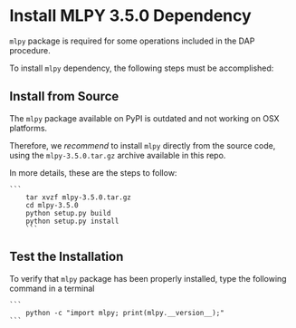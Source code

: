 # Install MLPY 3.5.0 Dependency 

`mlpy` package is required for some operations included in the DAP procedure.

To install `mlpy` dependency, the following steps must be accomplished:

## Install from Source

The `mlpy` package available on PyPI is outdated and not working on OSX platforms.

Therefore, we _recommend_ to install `mlpy` directly from the source code, using the `mlpy-3.5.0.tar.gz` archive 
available in this repo.

In more details, these are the steps to follow:

	```
        tar xvzf mlpy-3.5.0.tar.gz
        cd mlpy-3.5.0
        python setup.py build
        python setup.py install
        ```

## Test the Installation

To verify that `mlpy` package has been properly installed, type the following command in a terminal 

	```
        python -c "import mlpy; print(mlpy.__version__);"
	```

